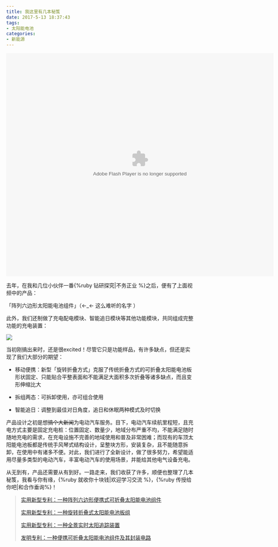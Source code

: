 ```yaml
---
title: 我这里有几本秘笈
date: 2017-5-13 18:37:43
tags:
- 太阳能电池
categories:
- 新能源
---
```


<embed src='http://player.youku.com/player.php/sid/XMjc2MTkyNzU4MA==/v.swf' allowFullScreen='true' quality='high' width='720' height='600' align='middle' allowScriptAccess='always' type='application/x-shockwave-flash'></embed>

去年，在我和几位小伙伴一番{%ruby 钻研探究|不务正业 %}之后，便有了上面视频中的产品：

「阵列六边形太阳能电池组件」（←_← 这么难听的名字 ）

<!-- more -->

此外，我们还制做了充电配电模块、智能追日模块等其他功能模块，共同组成完整功能的充电装置：

![](http://opzocsv3i.bkt.clouddn.com/images/solar%20panel.jpg)

当初刚搞出来时，还是很excited！尽管它只是功能样品，有许多缺点，但还是实现了我们大部分的期望：

- 移动便携：新型「旋转折叠方式」克服了传统折叠方式的可折叠太阳能电池板形状固定、只能贴合平整表面和不能满足大面积多次折叠等诸多缺点，而且变形伸缩比大

- 拆组两态：可拆卸使用，亦可组合使用

- 智能追日：调整到最佳对日角度，追日和休眠两种模式及时切换


产品设计之初是想~~搞个大新闻~~为电动汽车服务。目下，电动汽车续航里程短，且充电方式主要是固定充电桩：位置固定、数量少，地域分布严重不均，不能满足随时随地充电的需求，在充电设施不完善的地域使用和普及非常困难；而现有的车顶太阳能电池板都是传统手风琴式结构设计，呈整块方形，安装复杂，且不能随意拆卸，在使用中有诸多不便。对此，我们进行了全新设计，做了很多努力，希望能适用尽量多类型的电动汽车，丰富电动汽车的使用场景，并能给其他电气设备充电。

从无到有，产品还需要从有到好。一路走来，我们收获了许多，顺便也整理了几本秘笈，我看与你有缘，{%ruby 就收你十块钱|欢迎学习交流 %}，{%ruby 传授给你吧|和合作垂询%}！

> [实用新型专利：一种阵列六边形便携式可折叠太阳能电池组件](http://www.soopat.com/Patent/201620255500)
>
> [实用新型专利：一种旋转折叠式太阳能电池板组](http://www.soopat.com/Patent/201620289475)
>
> [实用新型专利：一种全景实时太阳追踪装置](http://www.soopat.com/Patent/201620296984)
>
> [发明专利：一种便携可折叠太阳能电池组件及其封装电路](http://www.soopat.com/Patent/201610399013)



